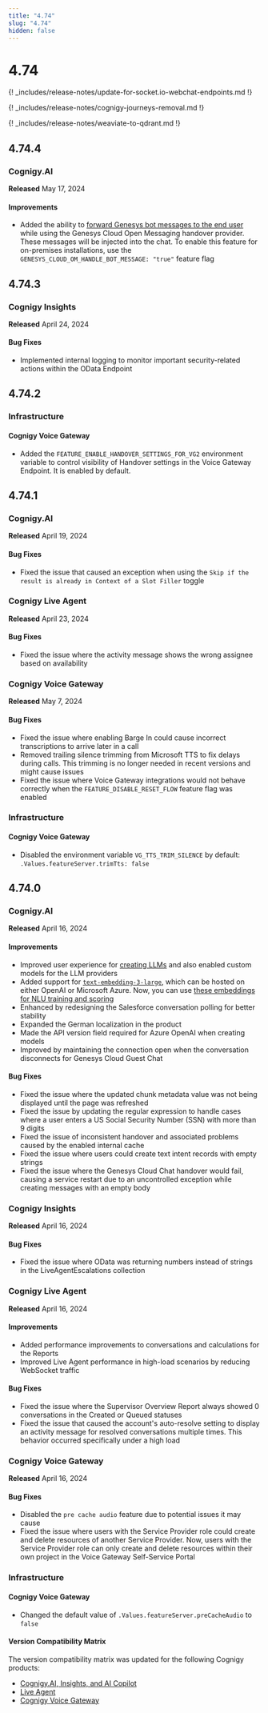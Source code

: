 ```yaml
---
title: "4.74"
slug: "4.74"
hidden: false
---
```


# 4.74

{! _includes/release-notes/update-for-socket.io-webchat-endpoints.md !}

{! _includes/release-notes/cognigy-journeys-removal.md !}

{! _includes/release-notes/weaviate-to-qdrant.md !}

## 4.74.4

### Cognigy.AI

**Released** May 17, 2024

#### Improvements

- Added the ability to [forward Genesys bot messages to the end user](../ai/escalate/handover-reference/genesys-cloud-open-messaging.md) while using the Genesys Cloud Open Messaging handover provider. These messages will be injected into the chat. To enable this feature for on-premises installations, use the `GENESYS_CLOUD_OM_HANDLE_BOT_MESSAGE: "true"` feature flag

## 4.74.3

### Cognigy Insights

**Released** April 24, 2024

#### Bug Fixes

- Implemented internal logging to monitor important security-related actions within the OData Endpoint

## 4.74.2

### Infrastructure

#### Cognigy Voice Gateway

- Added the `FEATURE_ENABLE_HANDOVER_SETTINGS_FOR_VG2` environment variable to control visibility of Handover settings in the Voice Gateway Endpoint. It is enabled by default.

## 4.74.1

### Cognigy.AI

**Released** April 19, 2024

#### Bug Fixes

- Fixed the issue that caused an exception when using the `Skip if the result is already in Context of a Slot Filler` toggle

### Cognigy Live Agent

**Released** April 23, 2024

#### Bug Fixes

- Fixed the issue where the activity message shows the wrong assignee based on availability

### Cognigy Voice Gateway

**Released** May 7, 2024

#### Bug Fixes

- Fixed the issue where enabling Barge In could cause incorrect transcriptions to arrive later in a call
- Removed trailing silence trimming from Microsoft TTS to fix delays during calls. This trimming is no longer needed in recent versions and might cause issues
- Fixed the issue where Voice Gateway integrations would not behave correctly when the `FEATURE_DISABLE_RESET_FLOW` feature flag was enabled

### Infrastructure

#### Cognigy Voice Gateway

- Disabled the environment variable `VG_TTS_TRIM_SILENCE` by default: `.Values.featureServer.trimTts: false`

## 4.74.0

### Cognigy.AI

**Released** April 16, 2024

#### Improvements

- Improved user experience for [creating LLMs](../ai/empower/llms/overview.md#model-types) and also enabled custom models for the LLM providers
- Added support for [`text-embedding-3-large`](../ai/empower/llms/model-support-by-feature.md), which can be hosted on either OpenAI or Microsoft Azure. Now, you can use [these embeddings for NLU training and scoring](../ai/empower/nlu/external/nlu-connectors/overview.md)
- Enhanced by redesigning the Salesforce conversation polling for better stability
- Expanded the German localization in the product
- Made the API version field required for Azure OpenAI when creating models
- Improved by maintaining the connection open when the conversation disconnects for Genesys Cloud Guest Chat

#### Bug Fixes

- Fixed the issue where the updated chunk metadata value was not being displayed until the page was refreshed
- Fixed the issue by updating the regular expression to handle cases where a user enters a US Social Security Number (SSN) with more than 9 digits
- Fixed the issue of inconsistent handover and associated problems caused by the enabled internal cache
- Fixed the issue where users could create text intent records with empty strings
- Fixed the issue where the Genesys Cloud Chat handover would fail, causing a service restart due to an uncontrolled exception while creating messages with an empty body

### Cognigy Insights

**Released** April 16, 2024

#### Bug Fixes

- Fixed the issue where OData was returning numbers instead of strings in the LiveAgentEscalations collection

### Cognigy Live Agent

**Released** April 16, 2024

#### Improvements

- Added performance improvements to conversations and calculations for the Reports
- Improved Live Agent performance in high-load scenarios by reducing WebSocket traffic

#### Bug Fixes

- Fixed the issue where the Supervisor Overview Report always showed 0 conversations in the Created or Queued statuses
- Fixed the issue that caused the account's auto-resolve setting to display an activity message for resolved conversations multiple times. This behavior occurred specifically under a high load

### Cognigy Voice Gateway

**Released** April 16, 2024

#### Bug Fixes

- Disabled the `pre cache audio` feature due to potential issues it may cause
- Fixed the issue where users with the Service Provider role could create and delete resources of another Service Provider. Now, users with the Service Provider role can only create and delete resources within their own project in the Voice Gateway Self-Service Portal

### Infrastructure

#### Cognigy Voice Gateway

- Changed the default value of `.Values.featureServer.preCacheAudio` to `false`

#### Version Compatibility Matrix

The version compatibility matrix was updated for the following Cognigy products:

- [Cognigy.AI, Insights, and AI Copilot](../ai/installation/version-compatibility-matrix.md)
- [Live Agent](../live-agent/installation/deployment/version-compatibility-matrix.md)
- [Cognigy Voice Gateway](../voice-gateway/installation/version-compatibility-matrix.md)